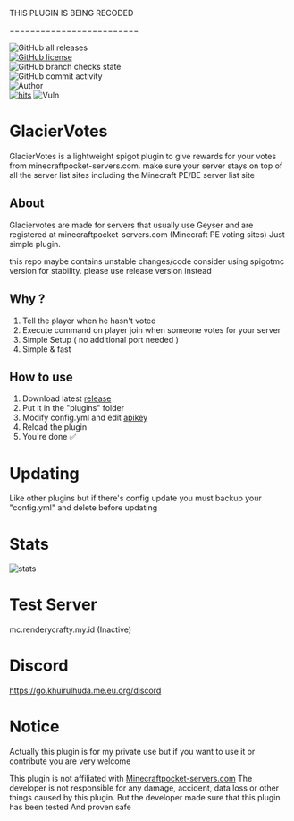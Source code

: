 THIS PLUGIN IS BEING RECODED

=========================

![GitHub all releases](https://img.shields.io/github/downloads/Khuirul-Huda/GlacierVotes/total?style=for-the-badge)<br>
[![GitHub license](https://img.shields.io/github/license/Khuirul-Huda/GlacierVotes?style=for-the-badge)](https://github.com/Khuirul-Huda/GlacierVotes/blob/main/LICENSE)<br>
![GitHub branch checks state](https://img.shields.io/github/checks-status/Khuirul-Huda/GlacierVotes/main?style=for-the-badge)<br>
![GitHub commit activity](https://img.shields.io/github/commit-activity/m/Khuirul-Huda/GlacierVotes?style=for-the-badge)<br>
![Author](https://img.shields.io/badge/AUTHOR-Khuirul%20Huda-green?style=for-the-badge)<br>
[![hits](https://hits.deltapapa.io/github/Khuirul-Huda/GlacierVotes.svg)](#)
![Vuln](https://snyk.io/test/github/Khuirul-Huda/GlacierVotes/badge.svg)

# GlacierVotes
GlacierVotes is a lightweight spigot plugin to give rewards for your votes from minecraftpocket-servers.com. make sure your server stays on top of all the server list sites including the Minecraft PE/BE server list site

## About
Glaciervotes are made for servers that usually use Geyser and are registered at minecraftpocket-servers.com (Minecraft PE voting sites)
Just simple plugin.

this repo maybe contains unstable changes/code consider using spigotmc version for stability. please use release version instead

## Why ?
1. Tell the player when he hasn't voted 
2. Execute command on player join when someone votes for your server
3. Simple Setup ( no additional port needed ) 
4. Simple & fast

## How to use
1. Download latest [release](https://github.com/Khuirul-Huda/GlacierVotes/releases)
2. Put it in the "plugins" folder
3. Modify config.yml and edit [apikey](https://minecraftpocket-servers.com/servers/manage/)
4. Reload the plugin
5. You're done ✅

# Updating
Like other plugins but if there's config update you must backup your "config.yml" and delete before updating

# Stats
![stats](https://bstats.org/signatures/bukkit/Glaciervotes.svg)

# Test Server
mc.renderycrafty.my.id (Inactive)

# Discord
https://go.khuirulhuda.me.eu.org/discord

# Notice
Actually this plugin is for my private use but if you want to use it or contribute you are very welcome

This plugin is not affiliated with [Minecraftpocket-servers.com](https://minecraftpocket-servers.com/)
The developer is not responsible for any damage, accident, data loss or other things caused by this plugin. But the developer made sure that this plugin has been tested And proven safe
